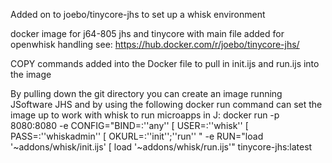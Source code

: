 Added on to joebo/tinycore-jhs to set up a whisk environment

docker image for j64-805 jhs and tinycore with main file added for openwhisk handling
see: https://hub.docker.com/r/joebo/tinycore-jhs/

COPY commands added into the Docker file to pull in init.ijs and run.ijs into the image

By pulling down the git directory you can create an image running JSoftware JHS and by using 
the following docker run command can set the image up to work with whisk to run microapps in J:
docker run -p 8080:8080 -e CONFIG="BIND=:''any'' [ USER=:''whisk'' [ PASS=:''whiskadmin'' [ OKURL=:''init'';''run'' " -e RUN="load '~addons/whisk/init.ijs' [ load '~addons/whisk/run.ijs'" tinycore-jhs:latest
